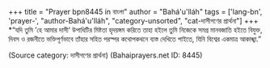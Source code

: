 +++
title = "Prayer bpn8445 in বাংলা"
author = "Bahá'u'lláh"
tags = ['lang-bn', 'prayer-', "author-Bahá'u'lláh", "category-unsorted", "cat-দাসীগণের প্রার্থনা"]
+++
*“যদি তুমি ’হে আমার দাসী‘ উপাধিটির মিষ্টতা হৃদয়ঙ্গম করিতে তাহা হইলে তুমি নিজেকে সমগ্র মানবজাতি হইতে বিযুক্ত, দিবস ও রজনীতে ভক্তিপূর্ণভাবে তাঁহার সহিত পরস্পর কথোপকথনে ব্যস্ত দেখিতে পাইতে, যিনি বিশ্বের একমাত্র আকাঙ্খা.”

(Source category: দাসীগণের প্রার্থনা)
(Bahaiprayers.net ID: 8445)
